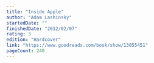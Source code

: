 ```yaml
---
title: "Inside Apple"
author: "Adam Lashinsky"
startedDate: ""
finishedDate: "2012/02/07"
rating: 3
edition: "Hardcover"
link: "https://www.goodreads.com/book/show/13055451"
pageCount: 240
---
```



